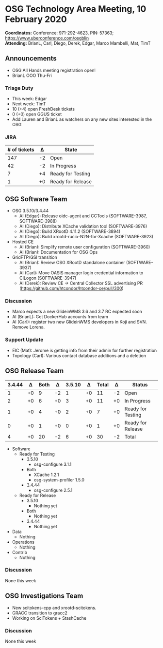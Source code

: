 # OSG Technology Area Meeting, 10 February 2020

**Coordinates:** Conference: 971-292-4623, PIN: 57363; <https://www.uberconference.com/osgblin>  
**Attending:** BrianL, Carl, Diego, Derek, Edgar, Marco Mambelli, Mat, TimT


## Announcements

-   OSG All Hands meeting registration open!
-   BrianL OOO Thu-Fri


### Triage Duty

-   This week: Edgar
-   Next week: TimT
-   10 (+4) open FreshDesk tickets
-   0 (+0) open GGUS ticket
-   Add Lauren and BrianL as watchers on any new sites interested in the OSG


### JIRA

| # of tickets | &Delta; | State             |
|------------ |------- |----------------- |
| 147          | -2      | Open              |
| 42           | -2      | In Progress       |
| 7            | +4      | Ready for Testing |
| 1            | +0      | Ready for Release |


## OSG Software Team

-   OSG 3.5.10/3.4.44  
    -   AI (Edgar): Release oidc-agent and CCTools (SOFTWARE-3987, SOFTWARE-3988)
    -   AI (Diego): Distribute XCache validation tool (SOFTWARE-3976)
    -   AI (Diego): Build XRootD 4.11.2 (SOFTWARE-3894)
    -   AI (Diego): Build xrootd-rucio-N2N-for-Xcache (SOFTWARE-3923)
-   Hosted CE  
    -   AI (Brian): Simplify remote user configuration (SOFTWARE-3960)
    -   AI (Brian): Documentation for OSG Ops
-   GridFTP/GSI transition  
    -   AI (Brian): Review OSG XRootD standalone container (SOFTWARE-3937)
    -   AI (Carl): Move OASIS manager login credential information to CILogon (SOFTWARE-3947)
    -   AI (Derek): Review CE -> Central Collector SSL advertising PR (<https://github.com/htcondor/htcondor-ce/pull/300>)


### Discussion

-   Marco expects a new GlideinWMS 3.6 and 3.7 RC expected soon
-   AI (BrianL): Get DockerHub accounts from team
-   AI (Carl): register two new GlideinWMS developers in Koji and SVN. Remove Lorena.


### Support Update

-   EIC (Mat): Jerome is getting info from their admin for further registration
-   Topology (Carl): Various contact database additions and a deletion


## OSG Release Team

| 3.4.44 | &Delta; | Both | &Delta; | 3.5.10 | &Delta; | Total | &Delta; | Status            |
| ------ | ------- | ---- | ------- | ------ | ------- | ----- | ------- | ----------------- |
| 1      | +0      | 9    | -2      | 1      | +0      | 11    | -2      | Open              |
| 2      | +0      | 6    | +0      | 3      | +0      | 11    | +0      | In Progress       |
| 1      | +0      | 4    | +0      | 2      | +0      | 7     | +0      | Ready for Testing |
| 0      | +0      | 1    | +0      | 0      | +0      | 1     | +0      | Ready for Release |
| 4      | +0      | 20   | -2      | 6      | +0      | 30    | -2      | Total             |

-   Software  
    -   Ready for Testing  
        -   3.5.10  
            -   osg-configure 3.1.1
        -   Both  
            -   XCache 1.2.1
            -   osg-system-profiler 1.5.0
        -   3.4.44  
            -   osg-configure 2.5.1
    -   Ready for Release  
        -   3.5.10  
            -   Nothing yet
        -   Both  
            -   Nothing yet
        -   3.4.44  
            -   Nothing yet
-   Data  
    -   Nothing
-   Operations  
    -   Nothing
-   Contrib  
    -   Nothing


### Discussion

None this week


## OSG Investigations Team

-   New scitokens-cpp and xrootd-scitokens.
-   GRACC transition to gracc2
-   Working on SciTokens + StashCache


### Discussion

None this week
